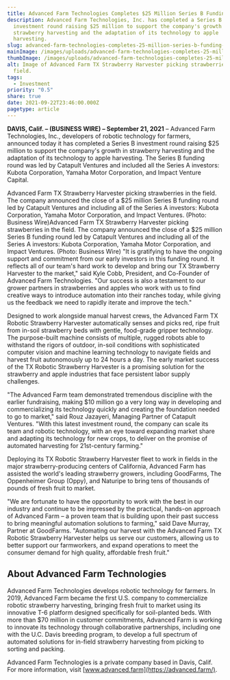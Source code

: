 ```yaml
---
title: Advanced Farm Technologies Completes $25 Million Series B Funding Round
description: Advanced Farm Technologies, Inc. has completed a Series B
  investment round raising $25 million to support the company's growth in
  strawberry harvesting and the adaptation of its technology to apple
  harvesting.
slug: advanced-farm-technologies-completes-25-million-series-b-funding-round
mainImage: /images/uploads/advanced-farm-technologies-completes-25-million-series-b-funding-round-featured.jpg
thumbImage: /images/uploads/advanced-farm-technologies-completes-25-million-series-b-funding-round-thumb.jpg
alt: Image of Advanced Farm TX Strawberry Harvester picking strawberries in the
  field.
tags:
  - Investment
priority: "0.5"
share: true
date: 2021-09-22T23:46:00.000Z
pagetype: article
---
```

**DAVIS, Calif. – (BUSINESS WIRE) – September 21, 2021** – Advanced Farm Technologies, Inc., developers of robotic technology for farmers, announced today it has completed a Series B investment round raising $25 million to support the company's growth in strawberry harvesting and the adaptation of its technology to apple harvesting. The Series B funding round was led by Catapult Ventures and included all the Series A investors: Kubota Corporation, Yamaha Motor Corporation, and Impact Venture Capital.

Advanced Farm TX Strawberry Harvester picking strawberries in the field. The company announced the close of a $25 million Series B funding round led by Catapult Ventures and including all of the Series A investors: Kubota Corporation, Yamaha Motor Corporation, and Impact Ventures. (Photo: Business Wire)Advanced Farm TX Strawberry Harvester picking strawberries in the field. The company announced the close of a $25 million Series B funding round led by Catapult Ventures and including all of the Series A investors: Kubota Corporation, Yamaha Motor Corporation, and Impact Ventures. (Photo: Business Wire)
"It is gratifying to have the ongoing support and commitment from our early investors in this funding round. It reflects all of our team's hard work to develop and bring our TX Strawberry Harvester to the market," said Kyle Cobb, President, and Co-Founder of Advanced Farm Technologies. "Our success is also a testament to our grower partners in strawberries and apples who work with us to find creative ways to introduce automation into their ranches today, while giving us the feedback we need to rapidly iterate and improve the tech."

Designed to work alongside manual harvest crews, the Advanced Farm TX Robotic Strawberry Harvester automatically senses and picks red, ripe fruit from in-soil strawberry beds with gentle, food-grade gripper technology. The purpose-built machine consists of multiple, rugged robots able to withstand the rigors of outdoor, in-soil conditions with sophisticated computer vision and machine learning technology to navigate fields and harvest fruit autonomously up to 24 hours a day. The early market success of the TX Robotic Strawberry Harvester is a promising solution for the strawberry and apple industries that face persistent labor supply challenges.

"The Advanced Farm team demonstrated tremendous discipline with the earlier fundraising, making $10 million go a very long way in developing and commercializing its technology quickly and creating the foundation needed to go to market," said Rouz Jazayeri, Managing Partner of Catapult Ventures. "With this latest investment round, the company can scale its team and robotic technology, with an eye toward expanding market share and adapting its technology for new crops, to deliver on the promise of automated harvesting for 21st-century farming."

Deploying its TX Robotic Strawberry Harvester fleet to work in fields in the major strawberry-producing centers of California, Advanced Farm has assisted the world's leading strawberry growers, including GoodFarms, The Oppenheimer Group (Oppy), and Naturipe to bring tens of thousands of pounds of fresh fruit to market.

"We are fortunate to have the opportunity to work with the best in our industry and continue to be impressed by the practical, hands-on approach of Advanced Farm – a proven team that is building upon their past success to bring meaningful automation solutions to farming," said Dave Murray, Partner at GoodFarms. "Automating our harvest with the Advanced Farm TX Robotic Strawberry Harvester helps us serve our customers, allowing us to better support our farmworkers, and expand operations to meet the consumer demand for high quality, affordable fresh fruit."

## About Advanced Farm Technologies

Advanced Farm Technologies develops robotic technology for farmers. In 2019, Advanced Farm became the first U.S. company to commercialize robotic strawberry harvesting, bringing fresh fruit to market using its innovative T-6 platform designed specifically for soil-planted beds. With more than $70 million in customer commitments, Advanced Farm is working to innovate its technology through collaborative partnerships, including one with the U.C. Davis breeding program, to develop a full spectrum of automated solutions for in-field strawberry harvesting from picking to sorting and packing.

Advanced Farm Technologies is a private company based in Davis, Calif. For more information, visit [www.advanced.farm](https://advanced.farm/).